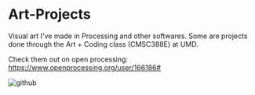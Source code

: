 # Art-Projects
Visual art I've made in Processing and other softwares. Some are projects done through the Art + Coding class (CMSC388E) at UMD.


Check them out on open processing: https://www.openprocessing.org/user/166186#


![github](https://66.media.tumblr.com/faca1bb78a10ff43bfe27c37e90778cf/tumblr_pgm7xzAR1A1xbcrjmo1_1280.gif)
